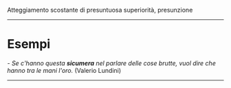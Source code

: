 Atteggiamento scostante di presuntuosa superiorità, presunzione

----------------------------------------------------------------

# Esempi
_- Se c'hanno questa **sicumera** nel parlare delle cose brutte, vuol dire che hanno tra le mani l'oro._ (Valerio Lundini)

----------------------------------------------------------------